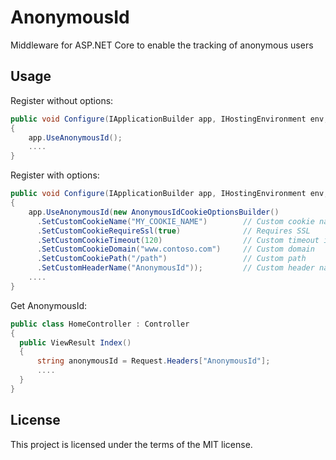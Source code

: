 # AnonymousId

Middleware for ASP.NET Core to enable the tracking of anonymous users

## Usage

Register without options:

```C#
public void Configure(IApplicationBuilder app, IHostingEnvironment env, ILoggerFactory loggerFactory)
{
    app.UseAnonymousId();
    ....
}
```

Register with options:

```C#
public void Configure(IApplicationBuilder app, IHostingEnvironment env, ILoggerFactory loggerFactory)
{
    app.UseAnonymousId(new AnonymousIdCookieOptionsBuilder()
      .SetCustomCookieName("MY_COOKIE_NAME")        // Custom cookie name
      .SetCustomCookieRequireSsl(true)              // Requires SSL
      .SetCustomCookieTimeout(120)                  // Custom timeout in seconds
      .SetCustomCookieDomain("www.contoso.com")     // Custom domain
      .SetCustomCookiePath("/path")                 // Custom path
      .SetCustomHeaderName("AnonymousId"));         // Custom header name
    ....
}
```

Get AnonymousId:

```C#
public class HomeController : Controller
{
  public ViewResult Index()
  {
      string anonymousId = Request.Headers["AnonymousId"];
      ....
  }
}
```

## License

This project is licensed under the terms of the MIT license.
